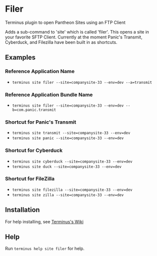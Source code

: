 # Filer

Terminus plugin to open Pantheon Sites using an FTP Client

Adds a sub-command to 'site' which is called 'filer'. This opens a site in your favorite SFTP Client. Currently at the moment Panic's Transmit, Cyberduck, and Filezilla have been built in as shortcuts.

## Examples
### Reference Application Name
* `terminus site filer --site=companysite-33 --env=dev --a=transmit`

### Reference Application Bundle Name
* `terminus site filer --site=companysite-33 --env=dev --b=com.panic.transmit`

### Shortcut for Panic's Transmit
* `terminus site transmit --site=companysite-33 --env=dev`
* `terminus site panic --site=companysite-33 --env=dev`

### Shortcut for Cyberduck
* `terminus site cyberduck --site=companysite-33 --env=dev`
* `terminus site duck --site=companysite-33 --env=dev`

### Shortcut for FileZilla
* `terminus site filezilla --site=companysite-33 --env=dev`
* `terminus site zilla --site=companysite-33 --env=dev`

## Installation
For help installing, see [Terminus's Wiki](https://github.com/pantheon-systems/terminus/wiki/Plugins)

## Help
Run `terminus help site filer` for help.
